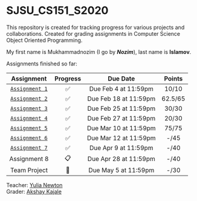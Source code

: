 SJSU_CS151_S2020
===
This repository is created for tracking progress for various projects and collaborations. Created for grading assignments in Computer Science Object Oriented Programming.

My first name is Mukhammadnozim (I go by **_Nozim_**), last name is **__Islamov__**.

Assignments finished so far:


Assignment | Progress | Due Date | Points |
:--------: | :------: | :------: | :----: |
[`Assignment 1`](./Assignment1) | :white_check_mark: | Due Feb 4 at 11:59pm | 10/10 |
[`Assignment 2`](./Assignment2) | :white_check_mark: | Due Feb 18 at 11:59pm|62.5/65|
[`Assignment 3`](./Assignment3) | :white_check_mark: | Due Feb 25 at 11:59pm| 30/30 |
[`Assignment 4`](./Assignment4) | :white_check_mark: | Due Feb 27 at 11:59pm| 20/30 |
[`Assignment 5`](./Assignment5) | :white_check_mark: | Due Mar 10 at 11:59pm| 75/75 |
[`Assignment 6`](./Assignment6) | :white_check_mark: | Due Mar 12 at 11:59pm| -/45  |
[`Assignment 7`](./Assignment7) | :white_check_mark: | Due Apr 9 at 11:59pm | -/40  |
Assignment 8                    | :clipboard:        | Due Apr 28 at 11:59pm| -/40  |
Team Project                    | :no_entry_sign:    | Due May 5 at 11:59pm | -/30  |


Teacher: <a href="https://github.com/ynewton">Yulia Newton</a><br>
Grader:  <a href="https://github.com/AkshayKajale">Akshay Kajale</a>
